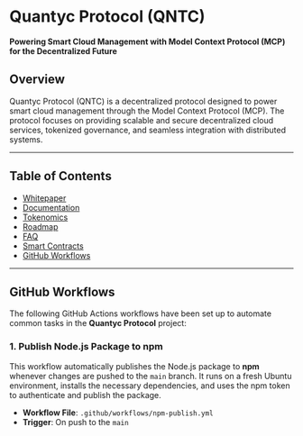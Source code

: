 # Quantyc Protocol (QNTC)

**Powering Smart Cloud Management with Model Context Protocol (MCP) for the Decentralized Future**

## Overview

Quantyc Protocol (QNTC) is a decentralized protocol designed to power smart cloud management through the Model Context Protocol (MCP). The protocol focuses on providing scalable and secure decentralized cloud services, tokenized governance, and seamless integration with distributed systems.

---

## Table of Contents

- [Whitepaper](WHITEPAPER.md)
- [Documentation](docs/)
- [Tokenomics](docs/tokenomics.md)
- [Roadmap](docs/roadmap.md)
- [FAQ](docs/faq.md)
- [Smart Contracts](contracts/)
- [GitHub Workflows](#github-workflows)

---

## GitHub Workflows

The following GitHub Actions workflows have been set up to automate common tasks in the **Quantyc Protocol** project:

### 1. **Publish Node.js Package to npm**

This workflow automatically publishes the Node.js package to **npm** whenever changes are pushed to the `main` branch. It runs on a fresh Ubuntu environment, installs the necessary dependencies, and uses the npm token to authenticate and publish the package.

- **Workflow File**: `.github/workflows/npm-publish.yml`
- **Trigger**: On push to the `main`
